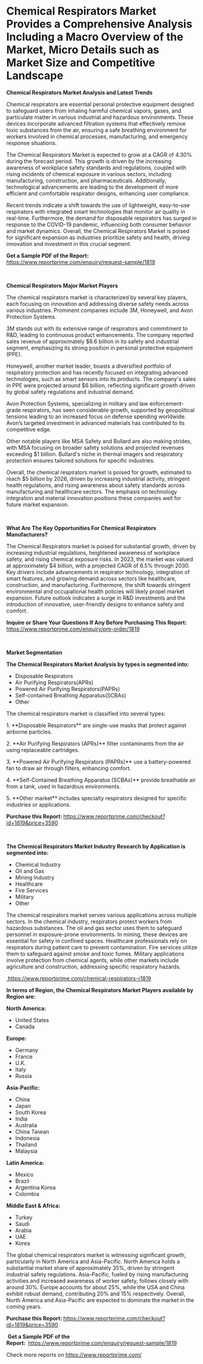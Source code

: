 <p><h1>Chemical Respirators Market Provides a Comprehensive Analysis Including a Macro Overview of the Market, Micro Details such as Market Size and Competitive Landscape</h1></p><p><strong>Chemical Respirators Market Analysis and Latest Trends</strong></p>
<p><p>Chemical respirators are essential personal protective equipment designed to safeguard users from inhaling harmful chemical vapors, gases, and particulate matter in various industrial and hazardous environments. These devices incorporate advanced filtration systems that effectively remove toxic substances from the air, ensuring a safe breathing environment for workers involved in chemical processes, manufacturing, and emergency response situations.</p><p>The Chemical Respirators Market is expected to grow at a CAGR of 4.30% during the forecast period. This growth is driven by the increasing awareness of workplace safety standards and regulations, coupled with rising incidents of chemical exposure in various sectors, including manufacturing, construction, and pharmaceuticals. Additionally, technological advancements are leading to the development of more efficient and comfortable respirator designs, enhancing user compliance.</p><p>Recent trends indicate a shift towards the use of lightweight, easy-to-use respirators with integrated smart technologies that monitor air quality in real-time. Furthermore, the demand for disposable respirators has surged in response to the COVID-19 pandemic, influencing both consumer behavior and market dynamics. Overall, the Chemical Respirators Market is poised for significant expansion as industries prioritize safety and health, driving innovation and investment in this crucial segment.</p></p>
<p><strong>Get a Sample PDF of the Report:&nbsp;</strong> <a href="https://www.reportprime.com/enquiry/request-sample/1819?utm_campaign=3028&utm_medium=2&utm_source=Github&utm_content=ia&utm_term=18032025&utm_id=chemical-respirators">https://www.reportprime.com/enquiry/request-sample/1819</a></p>
<p>&nbsp;</p>
<p><strong>Chemical Respirators Major Market Players</strong></p>
<p><p>The chemical respirators market is characterized by several key players, each focusing on innovation and addressing diverse safety needs across various industries. Prominent companies include 3M, Honeywell, and Avon Protection Systems. </p><p>3M stands out with its extensive range of respirators and commitment to R&D, leading to continuous product enhancements. The company reported sales revenue of approximately $8.6 billion in its safety and industrial segment, emphasizing its strong position in personal protective equipment (PPE). </p><p>Honeywell, another market leader, boasts a diversified portfolio of respiratory protection and has recently focused on integrating advanced technologies, such as smart sensors into its products. The company's sales in PPE were projected around $6 billion, reflecting significant growth driven by global safety regulations and industrial demand.</p><p>Avon Protection Systems, specializing in military and law enforcement-grade respirators, has seen considerable growth, supported by geopolitical tensions leading to an increased focus on defense spending worldwide. Avon’s targeted investment in advanced materials has contributed to its competitive edge.</p><p>Other notable players like MSA Safety and Bullard are also making strides, with MSA focusing on broader safety solutions and projected revenues exceeding $1 billion. Bullard's niche in thermal imagers and respiratory protection ensures tailored solutions for specific industries.</p><p>Overall, the chemical respirators market is poised for growth, estimated to reach $5 billion by 2026, driven by increasing industrial activity, stringent health regulations, and rising awareness about safety standards across manufacturing and healthcare sectors. The emphasis on technology integration and material innovation positions these companies well for future market expansion.</p></p>
<p>&nbsp;</p>
<p><strong>What Are The Key Opportunities For Chemical Respirators Manufacturers?</strong></p>
<p><p>The Chemical Respirators market is poised for substantial growth, driven by increasing industrial regulations, heightened awareness of workplace safety, and rising chemical exposure risks. In 2023, the market was valued at approximately $4 billion, with a projected CAGR of 6.5% through 2030. Key drivers include advancements in respirator technology, integration of smart features, and growing demand across sectors like healthcare, construction, and manufacturing. Furthermore, the shift towards stringent environmental and occupational health policies will likely propel market expansion. Future outlook indicates a surge in R&D investments and the introduction of innovative, user-friendly designs to enhance safety and comfort.</p></p>
<p><strong>Inquire or Share Your Questions If Any Before Purchasing This Report:</strong> <a href="https://www.reportprime.com/enquiry/pre-order/1819?utm_campaign=3028&utm_medium=2&utm_source=Github&utm_content=ia&utm_term=18032025&utm_id=chemical-respirators">https://www.reportprime.com/enquiry/pre-order/1819</a></p>
<p>&nbsp;</p>
<p><strong>Market Segmentation</strong></p>
<p><strong>The Chemical Respirators Market Analysis by types is segmented into:</strong></p>
<p><ul><li>Disposable Respirators</li><li>Air Purifying Respirators(APRs)</li><li>Powered Air Purifying Respirators(PAPRs)</li><li>Self-contained Breathing Apparatus(SCBAs)</li><li>Other</li></ul></p>
<p><p>The chemical respirators market is classified into several types: </p><p>1. **Disposable Respirators** are single-use masks that protect against airborne particles.  </p><p>2. **Air Purifying Respirators (APRs)** filter contaminants from the air using replaceable cartridges.  </p><p>3. **Powered Air Purifying Respirators (PAPRs)** use a battery-powered fan to draw air through filters, enhancing comfort.  </p><p>4. **Self-Contained Breathing Apparatus (SCBAs)** provide breathable air from a tank, used in hazardous environments.  </p><p>5. **Other market** includes specialty respirators designed for specific industries or applications.</p></p>
<p><strong>Purchase this Report:&nbsp;</strong><a href="https://www.reportprime.com/checkout?id=1819&price=3590&utm_campaign=3028&utm_medium=2&utm_source=Github&utm_content=ia&utm_term=18032025&utm_id=chemical-respirators">https://www.reportprime.com/checkout?id=1819&price=3590</a></p>
<p>&nbsp;</p>
<p><strong>The Chemical Respirators Market Industry Research by Application is segmented into:</strong></p>
<p><ul><li>Chemical Industry</li><li>Oil and Gas</li><li>Mining Industry</li><li>Healthcare</li><li>Fire Services</li><li>Military</li><li>Other</li></ul></p>
<p><p>The chemical respirators market serves various applications across multiple sectors. In the chemical industry, respirators protect workers from hazardous substances. The oil and gas sector uses them to safeguard personnel in exposure-prone environments. In mining, these devices are essential for safety in confined spaces. Healthcare professionals rely on respirators during patient care to prevent contamination. Fire services utilize them to safeguard against smoke and toxic fumes. Military applications involve protection from chemical agents, while other markets include agriculture and construction, addressing specific respiratory hazards.</p></p>
<p><a href="https://www.reportprime.com/chemical-respirators-r1819?utm_campaign=3028&utm_medium=2&utm_source=Github&utm_content=ia&utm_term=18032025&utm_id=chemical-respirators">&nbsp;https://www.reportprime.com/chemical-respirators-r1819</a></p>
<p><strong>In terms of Region, the Chemical Respirators Market Players available by Region are:</strong></p>
<p>
    <p> <strong> North America: </strong>
        <ul>
            <li>United States</li>
            <li>Canada</li>
        </ul>
        </p> 
    <p> <strong> Europe: </strong>
        <ul>
            <li>Germany</li>
            <li>France</li>
            <li>U.K.</li>
            <li>Italy</li>
            <li>Russia</li>
        </ul>
        </p> 
    <p> <strong> Asia-Pacific: </strong>
        <ul>
            <li>China</li>
            <li>Japan</li>
            <li>South Korea</li>
            <li>India</li>
            <li>Australia</li>
            <li>China Taiwan</li>
            <li>Indonesia</li>
            <li>Thailand</li>
            <li>Malaysia</li>
        </ul>
        </p> 
    <p> <strong> Latin America: </strong>
        <ul>
            <li>Mexico</li>
            <li>Brazil</li>
            <li>Argentina Korea</li>
            <li>Colombia</li>
        </ul>
        </p> 
    <p> <strong> Middle East & Africa: </strong>
        <ul>
            <li>Turkey</li>
            <li>Saudi</li>
            <li>Arabia</li>
            <li>UAE</li>
            <li>Korea</li>
        </ul>
    </p>
    </p>
<p><p>The global chemical respirators market is witnessing significant growth, particularly in North America and Asia-Pacific. North America holds a substantial market share of approximately 35%, driven by stringent industrial safety regulations. Asia-Pacific, fueled by rising manufacturing activities and increased awareness of worker safety, follows closely with around 30%. Europe accounts for about 25%, while the USA and China exhibit robust demand, contributing 20% and 15% respectively. Overall, North America and Asia-Pacific are expected to dominate the market in the coming years.</p></p>
<p><strong>Purchase this Report: </strong><a href="https://www.reportprime.com/checkout?id=1819&price=3590&utm_campaign=3028&utm_medium=2&utm_source=Github&utm_content=ia&utm_term=18032025&utm_id=chemical-respirators">https://www.reportprime.com/checkout?id=1819&price=3590</a></p>
<p>&nbsp;<strong>Get a Sample PDF of the Report:&nbsp;&nbsp;</strong><a href="https://www.reportprime.com/enquiry/request-sample/1819?utm_campaign=3028&utm_medium=2&utm_source=Github&utm_content=ia&utm_term=18032025&utm_id=chemical-respirators">https://www.reportprime.com/enquiry/request-sample/1819</a></p>
<p><strong></strong></p>
<p>Check more reports on <a href="https://www.reportprime.com/?utm_campaign=3028&utm_medium=2&utm_source=Github&utm_content=ia&utm_term=18032025&utm_id=chemical-respirators">https://www.reportprime.com/</a></p>